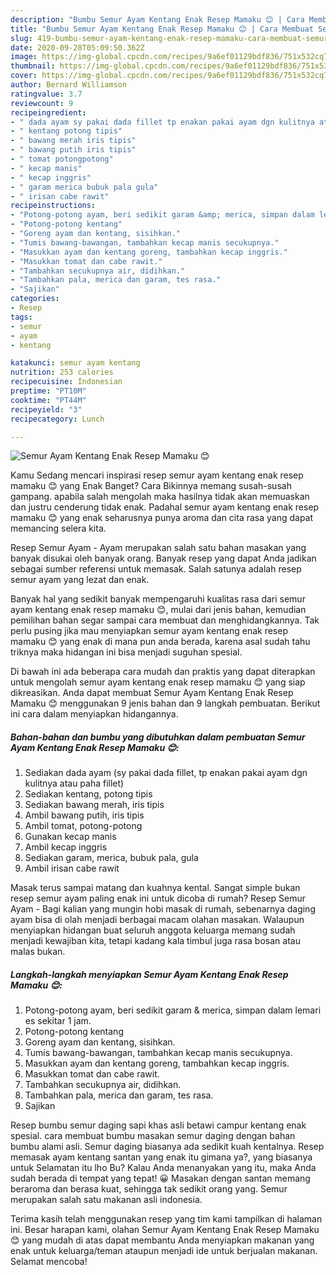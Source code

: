```yaml
---
description: "Bumbu Semur Ayam Kentang Enak Resep Mamaku 😊 | Cara Membuat Semur Ayam Kentang Enak Resep Mamaku 😊 Yang Mudah Dan Praktis"
title: "Bumbu Semur Ayam Kentang Enak Resep Mamaku 😊 | Cara Membuat Semur Ayam Kentang Enak Resep Mamaku 😊 Yang Mudah Dan Praktis"
slug: 419-bumbu-semur-ayam-kentang-enak-resep-mamaku-cara-membuat-semur-ayam-kentang-enak-resep-mamaku-yang-mudah-dan-praktis
date: 2020-09-28T05:09:50.362Z
image: https://img-global.cpcdn.com/recipes/9a6ef01129bdf836/751x532cq70/semur-ayam-kentang-enak-resep-mamaku-😊-foto-resep-utama.jpg
thumbnail: https://img-global.cpcdn.com/recipes/9a6ef01129bdf836/751x532cq70/semur-ayam-kentang-enak-resep-mamaku-😊-foto-resep-utama.jpg
cover: https://img-global.cpcdn.com/recipes/9a6ef01129bdf836/751x532cq70/semur-ayam-kentang-enak-resep-mamaku-😊-foto-resep-utama.jpg
author: Bernard Williamson
ratingvalue: 3.7
reviewcount: 9
recipeingredient:
- " dada ayam sy pakai dada fillet tp enakan pakai ayam dgn kulitnya atau paha fillet"
- " kentang potong tipis"
- " bawang merah iris tipis"
- " bawang putih iris tipis"
- " tomat potongpotong"
- " kecap manis"
- " kecap inggris"
- " garam merica bubuk pala gula"
- " irisan cabe rawit"
recipeinstructions:
- "Potong-potong ayam, beri sedikit garam &amp; merica, simpan dalam lemari es sekitar 1 jam."
- "Potong-potong kentang"
- "Goreng ayam dan kentang, sisihkan."
- "Tumis bawang-bawangan, tambahkan kecap manis secukupnya."
- "Masukkan ayam dan kentang goreng, tambahkan kecap inggris."
- "Masukkan tomat dan cabe rawit."
- "Tambahkan secukupnya air, didihkan."
- "Tambahkan pala, merica dan garam, tes rasa."
- "Sajikan"
categories:
- Resep
tags:
- semur
- ayam
- kentang

katakunci: semur ayam kentang 
nutrition: 253 calories
recipecuisine: Indonesian
preptime: "PT10M"
cooktime: "PT44M"
recipeyield: "3"
recipecategory: Lunch

---
```



![Semur Ayam Kentang Enak Resep Mamaku 😊](https://img-global.cpcdn.com/recipes/9a6ef01129bdf836/751x532cq70/semur-ayam-kentang-enak-resep-mamaku-😊-foto-resep-utama.jpg)

Kamu Sedang mencari inspirasi resep semur ayam kentang enak resep mamaku 😊 yang Enak Banget? Cara Bikinnya memang susah-susah gampang. apabila salah mengolah maka hasilnya tidak akan memuaskan dan justru cenderung tidak enak. Padahal semur ayam kentang enak resep mamaku 😊 yang enak seharusnya punya aroma dan cita rasa yang dapat memancing selera kita.

Resep Semur Ayam - Ayam merupakan salah satu bahan masakan yang banyak disukai oleh banyak orang. Banyak resep yang dapat Anda jadikan sebagai sumber referensi untuk memasak. Salah satunya adalah resep semur ayam yang lezat dan enak.

Banyak hal yang sedikit banyak mempengaruhi kualitas rasa dari semur ayam kentang enak resep mamaku 😊, mulai dari jenis bahan, kemudian pemilihan bahan segar sampai cara membuat dan menghidangkannya. Tak perlu pusing jika mau menyiapkan semur ayam kentang enak resep mamaku 😊 yang enak di mana pun anda berada, karena asal sudah tahu triknya maka hidangan ini bisa menjadi suguhan spesial.


Di bawah ini ada beberapa cara mudah dan praktis yang dapat diterapkan untuk mengolah semur ayam kentang enak resep mamaku 😊 yang siap dikreasikan. Anda dapat membuat Semur Ayam Kentang Enak Resep Mamaku 😊 menggunakan 9 jenis bahan dan 9 langkah pembuatan. Berikut ini cara dalam menyiapkan hidangannya.

<!--inarticleads1-->

##### Bahan-bahan dan bumbu yang dibutuhkan dalam pembuatan Semur Ayam Kentang Enak Resep Mamaku 😊:

1. Sediakan  dada ayam (sy pakai dada fillet, tp enakan pakai ayam dgn kulitnya atau paha fillet)
1. Sediakan  kentang, potong tipis
1. Sediakan  bawang merah, iris tipis
1. Ambil  bawang putih, iris tipis
1. Ambil  tomat, potong-potong
1. Gunakan  kecap manis
1. Ambil  kecap inggris
1. Sediakan  garam, merica, bubuk pala, gula
1. Ambil  irisan cabe rawit


Masak terus sampai matang dan kuahnya kental. Sangat simple bukan resep semur ayam paling enak ini untuk dicoba di rumah? Resep Semur Ayam - Bagi kalian yang mungin hobi masak di rumah, sebenarnya daging ayam bisa di olah menjadi berbagai macam olahan masakan. Walaupun menyiapkan hidangan buat seluruh anggota keluarga memang sudah menjadi kewajiban kita, tetapi kadang kala timbul juga rasa bosan atau malas bukan. 

<!--inarticleads2-->

##### Langkah-langkah menyiapkan Semur Ayam Kentang Enak Resep Mamaku 😊:

1. Potong-potong ayam, beri sedikit garam &amp; merica, simpan dalam lemari es sekitar 1 jam.
1. Potong-potong kentang
1. Goreng ayam dan kentang, sisihkan.
1. Tumis bawang-bawangan, tambahkan kecap manis secukupnya.
1. Masukkan ayam dan kentang goreng, tambahkan kecap inggris.
1. Masukkan tomat dan cabe rawit.
1. Tambahkan secukupnya air, didihkan.
1. Tambahkan pala, merica dan garam, tes rasa.
1. Sajikan


Resep bumbu semur daging sapi khas asli betawi campur kentang enak spesial. cara membuat bumbu masakan semur daging dengan bahan bumbu alami asli. Semur daging biasanya ada sedikit kuah kentalnya. Resep memasak ayam kentang santan yang enak itu gimana ya?, yang biasanya untuk Selamatan itu lho Bu? Kalau Anda menanyakan yang itu, maka Anda sudah berada di tempat yang tepat! 😀 Masakan dengan santan memang beraroma dan berasa kuat, sehingga tak sedikit orang yang. Semur merupakan salah satu makanan asli indonesia. 

Terima kasih telah menggunakan resep yang tim kami tampilkan di halaman ini. Besar harapan kami, olahan Semur Ayam Kentang Enak Resep Mamaku 😊 yang mudah di atas dapat membantu Anda menyiapkan makanan yang enak untuk keluarga/teman ataupun menjadi ide untuk berjualan makanan. Selamat mencoba!

